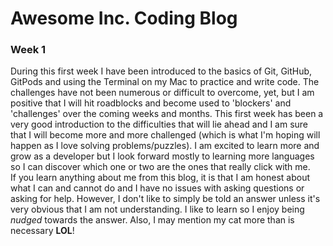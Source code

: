 # Awesome Inc. Coding Blog

### Week 1

During this first week I have been introduced to the basics of Git, GitHub, GitPods and using the Terminal on my Mac to practice and write code. The challenges have not been numerous or difficult to overcome, yet, but I am positive that I will hit roadblocks and become used to 'blockers' and 'challenges' over the coming weeks and months.
This first week has been a very good introduction to the difficulties that will lie ahead and I am sure that I will become more and more challenged (which is what I'm hoping will happen as I love solving problems/puzzles). I am excited to learn more and grow as a developer but I look forward mostly to learning more languages so I can discover which one or two are the ones that really click with me.  
If you learn anything about me from this blog, it is that I am honest about what I can and cannot do and I have no issues with asking questions or asking for help. However, I don't like to simply be told an answer unless it's very obvious that I am not understanding. I like to learn so I enjoy being *nudged* towards the answer. Also, I may mention my cat more than is necessary **LOL**!
